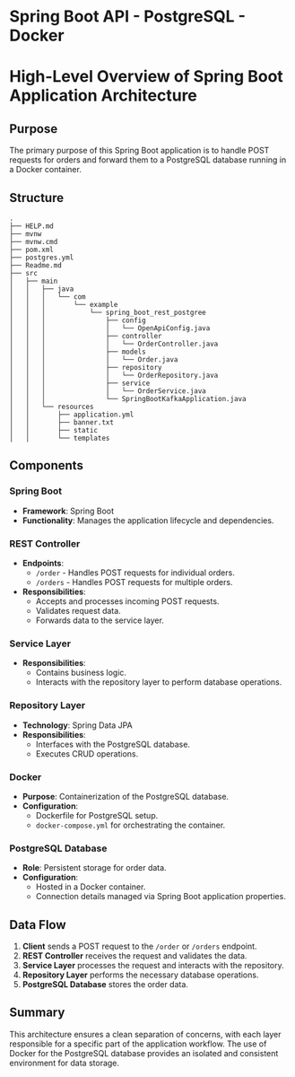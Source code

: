 # Spring Boot API - PostgreSQL - Docker

# High-Level Overview of Spring Boot Application Architecture
## Purpose
The primary purpose of this Spring Boot application is to handle POST requests for orders and forward them to a PostgreSQL database running in a Docker container.

## Structure
```plaintext
.
├── HELP.md
├── mvnw
├── mvnw.cmd
├── pom.xml
├── postgres.yml
├── Readme.md
├── src
│   ├── main
│   │   ├── java
│   │   │   └── com
│   │   │       └── example
│   │   │           └── spring_boot_rest_postgree
│   │   │               ├── config
│   │   │               │   └── OpenApiConfig.java
│   │   │               ├── controller
│   │   │               │   └── OrderController.java
│   │   │               ├── models
│   │   │               │   └── Order.java
│   │   │               ├── repository
│   │   │               │   └── OrderRepository.java
│   │   │               ├── service
│   │   │               │   └── OrderService.java
│   │   │               └── SpringBootKafkaApplication.java
│   │   └── resources
│   │       ├── application.yml
│   │       ├── banner.txt
│   │       ├── static
│   │       └── templates
```
## Components
### Spring Boot
- **Framework**: Spring Boot
- **Functionality**: Manages the application lifecycle and dependencies.
### REST Controller
- **Endpoints**: 
    - `/order`  - Handles POST requests for individual orders.
    - `/orders`  - Handles POST requests for multiple orders.
- **Responsibilities**: 
    - Accepts and processes incoming POST requests.
    - Validates request data.
    - Forwards data to the service layer.
### Service Layer
- **Responsibilities**: 
    - Contains business logic.
    - Interacts with the repository layer to perform database operations.
### Repository Layer
- **Technology**: Spring Data JPA
- **Responsibilities**: 
    - Interfaces with the PostgreSQL database.
    - Executes CRUD operations.
### Docker
- **Purpose**: Containerization of the PostgreSQL database.
- **Configuration**: 
    - Dockerfile for PostgreSQL setup.
    - `docker-compose.yml`  for orchestrating the container.
### PostgreSQL Database
- **Role**: Persistent storage for order data.
- **Configuration**: 
    - Hosted in a Docker container.
    - Connection details managed via Spring Boot application properties.
## Data Flow
1. **Client** sends a POST request to the `/order`  or `/orders`  endpoint.
2. **REST Controller** receives the request and validates the data.
3. **Service Layer** processes the request and interacts with the repository.
4. **Repository Layer** performs the necessary database operations.
5. **PostgreSQL Database** stores the order data.
## Summary
This architecture ensures a clean separation of concerns, with each layer responsible for a specific part of the application workflow. The use of Docker for the PostgreSQL database provides an isolated and consistent environment for data storage.


